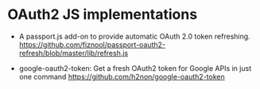 # OAuth2 JS implementations

- A passport.js add-on to provide automatic OAuth 2.0 token refreshing.
https://github.com/fiznool/passport-oauth2-refresh/blob/master/lib/refresh.js

- google-oauth2-token: Get a fresh OAuth2 token for Google APIs in just one command
https://github.com/h2non/google-oauth2-token